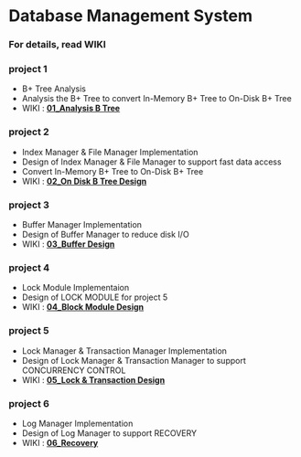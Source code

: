 # Database Management System
### For details, read WIKI

### project 1
  - B+ Tree Analysis
  - Analysis the B+ Tree to convert In-Memory B+ Tree to On-Disk B+ Tree
  - WIKI : **[01_Analysis B Tree](https://github.com/youngSSS/DBMS/wiki/01_Analysis-B--Tree)**

### project 2
  - Index Manager & File Manager Implementation
  - Design of Index Manager & File Manager to support fast data access
  - Convert In-Memory B+ Tree to On-Disk B+ Tree
  - WIKI : **[02_On Disk B Tree Design](https://github.com/youngSSS/DBMS/wiki/02_On-Disk-B--Tree-Design)**
  
### project 3
  - Buffer Manager Implementation
  - Design of Buffer Manager to reduce disk I/O
  - WIKI : **[03_Buffer Design](https://github.com/youngSSS/DBMS/wiki/03_Buffer-Design)**

### project 4
  - Lock Module Implementaion
  - Design of LOCK MODULE for project 5
  - WIKI : **[04_Block Module Design](https://github.com/youngSSS/DBMS/wiki/04_Block-Module-Design)**

### project 5
  - Lock Manager & Transaction Manager Implementation
  - Design of Lock Manager & Transaction Manager to support CONCURRENCY CONTROL
  - WIKI : **[05_Lock & Transaction Design](https://github.com/youngSSS/DBMS/wiki/05_Lock-&-Transaction-Design)**

### project 6
  - Log Manager Implementation
  - Design of Log Manager to support RECOVERY
  - WIKI : **[06_Recovery](https://github.com/youngSSS/DBMS/wiki/06_Recovery)**
